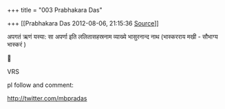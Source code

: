 +++
title = "003 Prabhakara Das"

+++
[[Prabhakara Das	2012-08-06, 21:15:36 [Source](https://groups.google.com/g/samskrita/c/B_PE_bPCtlM)]]



अपगतं ऋणं यस्या: सा अपर्णा  इति ललितासहस्रनाम व्याख्ये भासुरनान्द नाथ (भास्करराय मखी - सौभाग्य भास्करं )



VRS

pl follow and comment:

<http://twitter.com/mbpradas>

  

